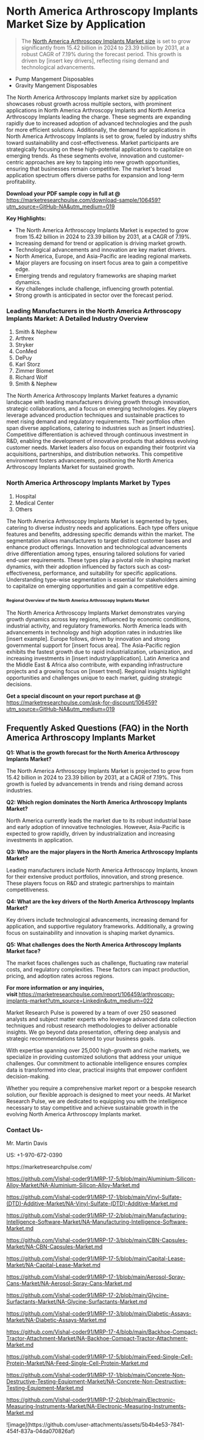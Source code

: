 <h1>North America Arthroscopy Implants Market&nbsp;Size by Application</h1><blockquote><p>The <a href="https://marketresearchpulse.com/download-sample/106459?utm_source=GitHub-NA&amp;utm_medium=019">North America Arthroscopy Implants Market size</a> is set to grow significantly from 15.42 billion in 2024 to 23.39 billion by 2031, at a robust CAGR of 7.19% during the forecast period. This growth is driven by [insert key drivers], reflecting rising demand and technological advancements.</p></blockquote><ul><li>Pump Mangement Disposables<li> Gravity Mangement Disposables</li></ul><p>The North America Arthroscopy Implants market size by application showcases robust growth across multiple sectors, with prominent applications in North America Arthroscopy Implants and North America Arthroscopy Implants leading the charge. These segments are expanding rapidly due to increased adoption of advanced technologies and the push for more efficient solutions. Additionally, the demand for applications in North America Arthroscopy Implants is set to grow, fueled by industry shifts toward sustainability and cost-effectiveness. Market participants are strategically focusing on these high-potential applications to capitalize on emerging trends. As these segments evolve, innovation and customer-centric approaches are key to tapping into new growth opportunities, ensuring that businesses remain competitive. The market's broad application spectrum offers diverse paths for expansion and long-term profitability.</p><p><strong>Download your PDF sample copy in full at @ </strong><a href="https://marketresearchpulse.com/download-sample/106459?utm_source=GitHub-NA&amp;utm_medium=019">https://marketresearchpulse.com/download-sample/106459?utm_source=GitHub-NA&amp;utm_medium=019</a></p><p><strong>Key Highlights: </strong></p><ul><li>The North America Arthroscopy Implants Market is expected to grow from 15.42 billion in 2024 to 23.39 billion by 2031, at a CAGR of 7.19%.</li><li>Increasing demand for trend or application is driving market growth.</li><li>Technological advancements and innovation are key market drivers.</li><li>North America, Europe, and Asia-Pacific are leading regional markets.</li><li>Major players are focusing on insert focus area to gain a competitive edge.</li><li>Emerging trends and regulatory frameworks are shaping market dynamics.</li><li>Key challenges include challenge, influencing growth potential.</li><li>Strong growth is anticipated in sector over the forecast period.</li></ul><h3>Leading Manufacturers in the North America Arthroscopy Implants Market: A Detailed Industry Overview</h3><ol><li>Smith & Nephew</li><li>Arthrex</li><li>Stryker</li><li>ConMed</li><li>DePuy</li><li>Karl Storz</li><li>Zimmer Biomet</li><li>Richard Wolf</li><li>Smith & Nephew</li></ol><div class="flex max-w-full flex-col flex-grow"><div class="min-h-8 text-message flex w-full flex-col items-end gap-2 whitespace-normal break-words [.text-message+&amp;]:mt-5" dir="auto" data-message-author-role="assistant" data-message-id="fd8432e4-4910-450d-b182-61b7bfb0a01f" data-message-model-slug="gpt-4o"><div class="flex w-full flex-col gap-1 empty:hidden first:pt-[3px]"><div class="markdown prose w-full break-words dark:prose-invert light"><p>The North America Arthroscopy Implants Market features a dynamic landscape with leading manufacturers driving growth through innovation, strategic collaborations, and a focus on emerging technologies. Key players leverage advanced production techniques and sustainable practices to meet rising demand and regulatory requirements. Their portfolios often span diverse applications, catering to industries such as [insert industries]. Competitive differentiation is achieved through continuous investment in R&amp;D, enabling the development of innovative products that address evolving customer needs. Market leaders also focus on expanding their footprint via acquisitions, partnerships, and distribution networks. This competitive environment fosters advancements, positioning the North America Arthroscopy Implants Market for sustained growth.</p></div></div></div></div><h3>North America Arthroscopy Implants Market by Types</h3><ol><li>Hospital<li> Medical Center<li> Others</li></ol><div class="flex max-w-full flex-col flex-grow"><div class="min-h-8 text-message flex w-full flex-col items-end gap-2 whitespace-normal break-words [.text-message+&amp;]:mt-5" dir="auto" data-message-author-role="assistant" data-message-id="084470be-0bb7-4664-bddf-5156b4f41249" data-message-model-slug="gpt-4o-mini"><div class="flex w-full flex-col gap-1 empty:hidden first:pt-[3px]"><div class="markdown prose w-full break-words dark:prose-invert light"><p>The North America Arthroscopy Implants Market is segmented by types, catering to diverse industry needs and applications. Each type offers unique features and benefits, addressing specific demands within the market. The segmentation allows manufacturers to target distinct customer bases and enhance product offerings. Innovation and technological advancements drive differentiation among types, ensuring tailored solutions for varied end-user requirements. These types play a pivotal role in shaping market dynamics, with their adoption influenced by factors such as cost-effectiveness, performance, and suitability for specific applications. Understanding type-wise segmentation is essential for stakeholders aiming to capitalize on emerging opportunities and gain a competitive edge.</p></div></div></div></div><h3><span style="font-size: 11px;">Regional Overview of the North America Arthroscopy Implants Market</span></h3><div class="flex max-w-full flex-col flex-grow"><div class="min-h-8 text-message flex w-full flex-col items-end gap-2 whitespace-normal break-words [.text-message+&amp;]:mt-5" dir="auto" data-message-author-role="assistant" data-message-id="e9038762-ce64-4e30-91c9-9bd413514231" data-message-model-slug="gpt-4o-mini"><div class="flex w-full flex-col gap-1 empty:hidden first:pt-[3px]"><div class="markdown prose w-full break-words dark:prose-invert light"><p>The North America Arthroscopy Implants Market demonstrates varying growth dynamics across key regions, influenced by economic conditions, industrial activity, and regulatory frameworks. North America leads with advancements in technology and high adoption rates in industries like [insert example]. Europe follows, driven by innovation and strong governmental support for [insert focus area]. The Asia-Pacific region exhibits the fastest growth due to rapid industrialization, urbanization, and increasing investments in [insert industry/application]. Latin America and the Middle East &amp; Africa also contribute, with expanding infrastructure projects and a growing focus on [insert trend]. Regional insights highlight opportunities and challenges unique to each market, guiding strategic decisions.</p></div></div></div></div><p><strong>Get a special discount on your report purchase at @ </strong><a href="https://marketresearchpulse.com/ask-for-discount/106459?utm_source=GitHub-NA&amp;utm_medium=019">https://marketresearchpulse.com/ask-for-discount/106459?utm_source=GitHub-NA&amp;utm_medium=019</a></p><h2>Frequently Asked Questions (FAQ) in the North America Arthroscopy Implants Market</h2><p><strong>Q1: What is the growth forecast for the North America Arthroscopy Implants Market?</strong></p><p>The North America Arthroscopy Implants Market is projected to grow from 15.42 billion in 2024 to 23.39 billion by 2031, at a CAGR of 7.19%. This growth is fueled by advancements in trends and rising demand across industries.</p><p><strong>Q2: Which region dominates the North America Arthroscopy Implants Market?</strong></p><p>North America currently leads the market due to its robust industrial base and early adoption of innovative technologies. However, Asia-Pacific is expected to grow rapidly, driven by industrialization and increasing investments in application.</p><p><strong>Q3: Who are the major players in the North America Arthroscopy Implants Market?</strong></p><p>Leading manufacturers include North America Arthroscopy Implants, known for their extensive product portfolios, innovation, and strong presence. These players focus on R&amp;D and strategic partnerships to maintain competitiveness.</p><p><strong>Q4: What are the key drivers of the North America Arthroscopy Implants Market?</strong></p><p>Key drivers include technological advancements, increasing demand for application, and supportive regulatory frameworks. Additionally, a growing focus on sustainability and innovation is shaping market dynamics.</p><p><strong>Q5: What challenges does the North America Arthroscopy Implants Market face?</strong></p><p>The market faces challenges such as challenge, fluctuating raw material costs, and regulatory complexities. These factors can impact production, pricing, and adoption rates across regions.</p><p><strong>For more information or any inquiries, visit&nbsp;</strong><a href="https://marketresearchpulse.com/report/106459/arthroscopy-implants-market?utm_source=Linkedin&utm_medium=022">https://marketresearchpulse.com/report/106459/arthroscopy-implants-market?utm_source=Linkedin&utm_medium=022</a></p><p>Market Research Pulse is powered by a team of over 250 seasoned analysts and subject matter experts who leverage advanced data collection techniques and robust research methodologies to deliver actionable insights. We go beyond data presentation, offering deep analysis and strategic recommendations tailored to your business goals.</p><p>With expertise spanning over 25,000 high-growth and niche markets, we specialize in providing customized solutions that address your unique challenges. Our commitment to actionable intelligence ensures complex data is transformed into clear, practical insights that empower confident decision-making.</p><p>Whether you require a comprehensive market report or a bespoke research solution, our flexible approach is designed to meet your needs. At Market Research Pulse, we are dedicated to equipping you with the intelligence necessary to stay competitive and achieve sustainable growth in the evolving North America Arthroscopy Implants market.</p><h3><strong>Contact Us-</strong></h3><p>Mr. Martin Davis</p><p>US: +1-970-672-0390</p><p>https://marketresearchpulse.com/</p><p><a href="https://github.com/Vishal-coder91/MRP-17-5/blob/main/Aluminium-Silicon-Alloy-Market/NA-Aluminium-Silicon-Alloy-Market.md">https://github.com/Vishal-coder91/MRP-17-5/blob/main/Aluminium-Silicon-Alloy-Market/NA-Aluminium-Silicon-Alloy-Market.md</a></p><p><a href="https://github.com/Vishal-coder91/MRP-17-1/blob/main/Vinyl-Sulfate-(DTD)-Additive-Market/NA-Vinyl-Sulfate-(DTD)-Additive-Market.md">https://github.com/Vishal-coder91/MRP-17-1/blob/main/Vinyl-Sulfate-(DTD)-Additive-Market/NA-Vinyl-Sulfate-(DTD)-Additive-Market.md</a></p><p><a href="https://github.com/Vishal-coder91/MRP-17-2/blob/main/Manufacturing-Intelligence-Software-Market/NA-Manufacturing-Intelligence-Software-Market.md">https://github.com/Vishal-coder91/MRP-17-2/blob/main/Manufacturing-Intelligence-Software-Market/NA-Manufacturing-Intelligence-Software-Market.md</a></p><p><a href="https://github.com/Vishal-coder91/MRP-17-3/blob/main/CBN-Capsules-Market/NA-CBN-Capsules-Market.md">https://github.com/Vishal-coder91/MRP-17-3/blob/main/CBN-Capsules-Market/NA-CBN-Capsules-Market.md</a></p><p><a href="https://github.com/Vishal-coder91/MRP-17-5/blob/main/Capital-Lease-Market/NA-Capital-Lease-Market.md">https://github.com/Vishal-coder91/MRP-17-5/blob/main/Capital-Lease-Market/NA-Capital-Lease-Market.md</a></p><p><a href="https://github.com/Vishal-coder91/MRP-17-1/blob/main/Aerosol-Spray-Cans-Market/NA-Aerosol-Spray-Cans-Market.md">https://github.com/Vishal-coder91/MRP-17-1/blob/main/Aerosol-Spray-Cans-Market/NA-Aerosol-Spray-Cans-Market.md</a></p><p><a href="https://github.com/Vishal-coder91/MRP-17-2/blob/main/Glycine-Surfactants-Market/NA-Glycine-Surfactants-Market.md">https://github.com/Vishal-coder91/MRP-17-2/blob/main/Glycine-Surfactants-Market/NA-Glycine-Surfactants-Market.md</a></p><p><a href="https://github.com/Vishal-coder91/MRP-17-3/blob/main/Diabetic-Assays-Market/NA-Diabetic-Assays-Market.md">https://github.com/Vishal-coder91/MRP-17-3/blob/main/Diabetic-Assays-Market/NA-Diabetic-Assays-Market.md</a></p><p><a href="https://github.com/Vishal-coder91/MRP-17-4/blob/main/Backhoe-Compact-Tractor-Attachment-Market/NA-Backhoe-Compact-Tractor-Attachment-Market.md">https://github.com/Vishal-coder91/MRP-17-4/blob/main/Backhoe-Compact-Tractor-Attachment-Market/NA-Backhoe-Compact-Tractor-Attachment-Market.md</a></p><p><a href="https://github.com/Vishal-coder91/MRP-17-5/blob/main/Feed-Single-Cell-Protein-Market/NA-Feed-Single-Cell-Protein-Market.md">https://github.com/Vishal-coder91/MRP-17-5/blob/main/Feed-Single-Cell-Protein-Market/NA-Feed-Single-Cell-Protein-Market.md</a></p><p><a href="https://github.com/Vishal-coder91/MRP-17-1/blob/main/Concrete-Non-Destructive-Testing-Equipment-Market/NA-Concrete-Non-Destructive-Testing-Equipment-Market.md">https://github.com/Vishal-coder91/MRP-17-1/blob/main/Concrete-Non-Destructive-Testing-Equipment-Market/NA-Concrete-Non-Destructive-Testing-Equipment-Market.md</a></p><p><a href="https://github.com/Vishal-coder91/MRP-17-2/blob/main/Electronic-Measuring-Instruments-Market/NA-Electronic-Measuring-Instruments-Market.md">https://github.com/Vishal-coder91/MRP-17-2/blob/main/Electronic-Measuring-Instruments-Market/NA-Electronic-Measuring-Instruments-Market.md</a></p>
![image](https://github.com/user-attachments/assets/5b4b4e53-7841-454f-837a-04da070826af)
